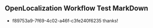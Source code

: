 ## OpenLocalization Workflow Test MarkDown
* f89753a9-7f69-4c02-a46f-c3fe240f6235 thanks!

<!--HONumber=Aug16_HO4-->


